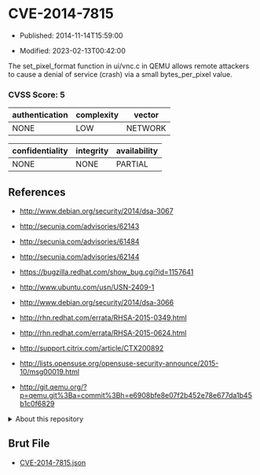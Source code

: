 # CVE-2014-7815

- Published: 2014-11-14T15:59:00

- Modified: 2023-02-13T00:42:00

The set_pixel_format function in ui/vnc.c in QEMU allows remote attackers to cause a denial of service (crash) via a small bytes_per_pixel value.

### CVSS Score: **5**

| authentication | complexity | vector |
| --- | --- | --- |
| NONE | LOW | NETWORK |

| confidentiality | integrity | availability |
| --- | --- | --- |
| NONE | NONE | PARTIAL |

## References

* http://www.debian.org/security/2014/dsa-3067

* http://secunia.com/advisories/62143

* http://secunia.com/advisories/61484

* http://secunia.com/advisories/62144

* https://bugzilla.redhat.com/show_bug.cgi?id=1157641

* http://www.ubuntu.com/usn/USN-2409-1

* http://www.debian.org/security/2014/dsa-3066

* http://rhn.redhat.com/errata/RHSA-2015-0349.html

* http://rhn.redhat.com/errata/RHSA-2015-0624.html

* http://support.citrix.com/article/CTX200892

* http://lists.opensuse.org/opensuse-security-announce/2015-10/msg00019.html

* http://git.qemu.org/?p=qemu.git%3Ba=commit%3Bh=e6908bfe8e07f2b452e78e677da1b45b1c0f6829

<details>
<summary>About this repository</summary> 

  This repository is part of the project [Live Hack CVE](https://github.com/Live-Hack-CVE). Main website can be found [www.live-hack.org](https://www.live-hack.org) 
  
  Made by [Sn0wAlice](https://github.com/Sn0wAlice) for the people that care about security and need to have a feed of the latest CVEs. Hope you enjoy it, don't forget to star the repo and follow me on [Twitter](https://twitter.com/Sn0wAlice) and [Github](https://github.com/Sn0wAlice). And that is my [personnal website](https://www.alice-snow.me/)

  - [Home Page](https://github.com/Live-Hack-CVE)
  - [Framework](https://github.com/Live-Hack-CVE/cve-framework)
  - [CVE database](https://github.com/Live-Hack-CVE/full_database)
  - [Changelog](https://github.com/Live-Hack-CVE/Changelog)
</details>

## Brut File

* [CVE-2014-7815.json](https://raw.githubusercontent.com/Live-Hack-CVE/full_database/main/cves/2014/CVE-2014-7815.json)

